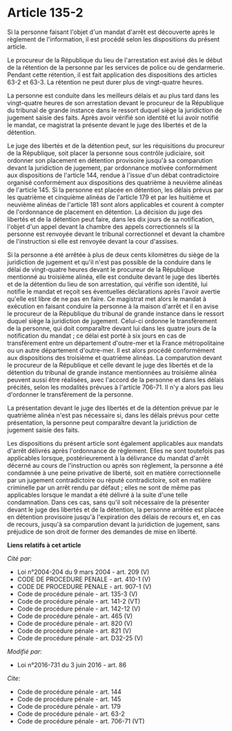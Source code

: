 # Article 135-2

Si la personne faisant l'objet d'un mandat d'arrêt est découverte après le règlement de l'information, il est procédé selon
les dispositions du présent article. 

Le procureur de la République du lieu de l'arrestation est avisé dès le début de la rétention de la personne par les services
de police ou de gendarmerie. Pendant cette rétention, il est fait application des dispositions des articles 63-2 et 63-3. La
rétention ne peut durer plus de vingt-quatre heures. 

La personne est conduite dans les meilleurs délais et au plus tard dans les vingt-quatre heures de son arrestation devant le
procureur de la République du tribunal de grande instance dans le ressort duquel siège la juridiction de jugement saisie des
faits. Après avoir vérifié son identité et lui avoir notifié le mandat, ce magistrat la présente devant le juge des libertés
et de la détention. 

Le juge des libertés et de la détention peut, sur les réquisitions du procureur de la République, soit placer la personne
sous contrôle judiciaire, soit ordonner son placement en détention provisoire jusqu'à sa comparution devant la juridiction de
jugement, par ordonnance motivée conformément aux dispositions de l'article 144, rendue à l'issue d'un débat contradictoire
organisé conformément aux dispositions des quatrième à neuvième alinéas de l'article 145. Si la personne est placée en
détention, les délais prévus par les quatrième et cinquième alinéas de l'article 179 et par les huitième et neuvième alinéas
de l'article 181 sont alors applicables et courent à compter de l'ordonnance de placement en détention. La décision du juge
des libertés et de la détention peut faire, dans les dix jours de sa notification, l'objet d'un appel devant la chambre des
appels correctionnels si la personne est renvoyée devant le tribunal correctionnel et devant la chambre de l'instruction si
elle est renvoyée devant la cour d'assises. 

Si la personne a été arrêtée à plus de deux cents kilomètres du siège de la juridiction de jugement et qu'il n'est pas
possible de la conduire dans le délai de vingt-quatre heures devant le procureur de la République mentionné au troisième
alinéa, elle est conduite devant le juge des libertés et de la détention du lieu de son arrestation, qui vérifie son
identité, lui notifie le mandat et reçoit ses éventuelles déclarations après l'avoir avertie qu'elle est libre de ne pas en
faire. Ce magistrat met alors le mandat à exécution en faisant conduire la personne à la maison d'arrêt et il en avise le
procureur de la République du tribunal de grande instance dans le ressort duquel siège la juridiction de jugement. Celui-ci
ordonne le transfèrement de la personne, qui doit comparaître devant lui dans les quatre jours de la notification du mandat ;
ce délai est porté à six jours en cas de transfèrement entre un département d'outre-mer et la France métropolitaine ou un
autre département d'outre-mer. Il est alors procédé conformément aux dispositions des troisième et quatrième alinéas. La
comparution devant le procureur de la République et celle devant le juge des libertés et de la détention du tribunal de
grande instance mentionnées au troisième alinéa peuvent aussi être réalisées, avec l'accord de la personne et dans les délais
précités, selon les modalités prévues à l'article 706-71. Il n'y a alors pas lieu d'ordonner le transfèrement de la
personne. 

La présentation devant le juge des libertés et de la détention prévue par le quatrième alinéa n'est pas nécessaire si, dans
les délais prévus pour cette présentation, la personne peut comparaître devant la juridiction de jugement saisie des faits. 

Les dispositions du présent article sont également applicables aux mandats d'arrêt délivrés après l'ordonnance de règlement.
Elles ne sont toutefois pas applicables lorsque, postérieurement à la délivrance du mandat d'arrêt décerné au cours de
l'instruction ou après son règlement, la personne a été condamnée à une peine privative de liberté, soit en matière
correctionnelle par un jugement contradictoire ou réputé contradictoire, soit en matière criminelle par un arrêt rendu par
défaut ; elles ne sont de même pas applicables lorsque le mandat a été délivré à la suite d'une telle condamnation. Dans ces
cas, sans qu'il soit nécessaire de la présenter devant le juge des libertés et de la détention, la personne arrêtée est
placée en détention provisoire jusqu'à l'expiration des délais de recours et, en cas de recours, jusqu'à sa comparution
devant la juridiction de jugement, sans préjudice de son droit de former des demandes de mise en liberté.

**Liens relatifs à cet article**

_Cité par_:

  - Loi n°2004-204 du 9 mars 2004 - art. 209 (V)
  - CODE DE PROCEDURE PENALE - art. 410-1 (V)
  - CODE DE PROCEDURE PENALE - art. 907-1 (V)
  - Code de procédure pénale - art. 135-3 (V)
  - Code de procédure pénale - art. 141-2 (VT)
  - Code de procédure pénale - art. 142-12 (V)
  - Code de procédure pénale - art. 465 (V)
  - Code de procédure pénale - art. 820 (V)
  - Code de procédure pénale - art. 821 (V)
  - Code de procédure pénale - art. D32-25 (V)

_Modifié par_:

  - Loi n°2016-731 du 3 juin 2016 - art. 86

_Cite_:

  - Code de procédure pénale - art. 144
  - Code de procédure pénale - art. 145
  - Code de procédure pénale - art. 179
  - Code de procédure pénale - art. 63-2
  - Code de procédure pénale - art. 706-71 (VT)
